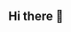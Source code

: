## Hi there 👋

<!--
**varunkhajuria10/varunkhajuria10** is a ✨ _special_ ✨ repository because its `README.md` (this file) appears on your GitHub profile.

- 🔭 Currently a PhD Researcher in Earth Sciences 
- 🌱 Always learning
- 👯 open to colloborations 
- 📫 varunkhajuria10@gmail.com
- 😄 Pronouns: he/him/his
- ⚡ Fun fact: From the Himalayas working on Cryosphere 
-->
